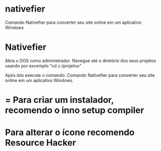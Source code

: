 # nativefier
Comando Nativefier para converter seu site online em um aplicativo Windows

# Nativefier
Abra o DOS como administrador.
Navegue até o diretório dos seus projetos usando por excemplo "cd c:/projetos"

Após isto execute o comando.
Comando Nativefier para converter seu site online em um aplicativo Windows.

=
Para criar um instalador, recomendo o inno setup compiler
=
Para alterar o ícone recomendo Resource Hacker
=

